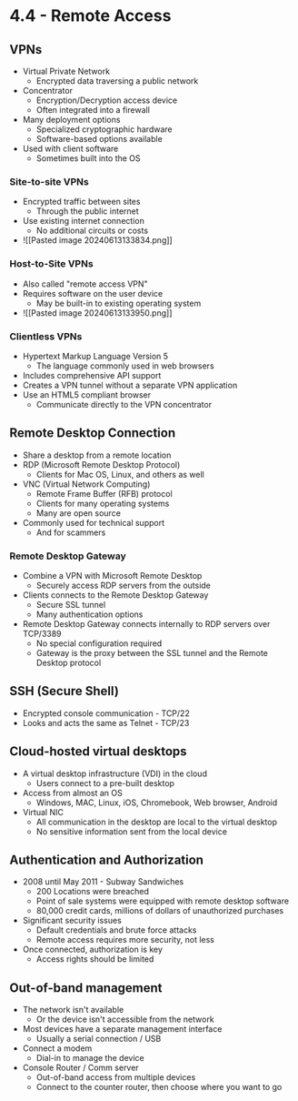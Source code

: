 # 4.4 - Remote Access
## VPNs
- Virtual Private Network
	- Encrypted data traversing a public network
- Concentrator
	- Encryption/Decryption access device
	- Often integrated into a firewall
- Many deployment options
	- Specialized cryptographic hardware
	- Software-based options available
- Used with client software
	- Sometimes built into the OS
### Site-to-site VPNs
- Encrypted traffic between sites
	- Through the public internet
- Use existing internet connection
	- No additional circuits or costs
- ![[Pasted image 20240613133834.png]]
### Host-to-Site VPNs
- Also called "remote access VPN"
- Requires software on the user device
	- May be built-in to existing operating system
- ![[Pasted image 20240613133950.png]]
### Clientless VPNs
- Hypertext Markup Language Version 5
	- The language commonly used in web browsers
- Includes comprehensive API support
- Creates a VPN tunnel without a separate VPN application
- Use an HTML5 compliant browser
	- Communicate directly to the VPN concentrator
## Remote Desktop Connection
- Share a desktop from a remote location
- RDP (Microsoft Remote Desktop Protocol)
	- Clients for Mac OS, Linux, and others as well
- VNC (Virtual Network Computing)
	- Remote Frame Buffer (RFB) protocol
	- Clients for many operating systems 
	- Many are open source
- Commonly used for technical support
	- And for scammers
### Remote Desktop Gateway
- Combine a VPN with Microsoft Remote Desktop
	- Securely access RDP servers from the outside
- Clients connects to the Remote Desktop Gateway
	- Secure SSL tunnel
	- Many authentication options
- Remote Desktop Gateway connects internally to RDP servers over TCP/3389
	- No special configuration required
	- Gateway is the proxy between the SSL tunnel and the Remote Desktop protocol
## SSH (Secure Shell)
- Encrypted console communication - TCP/22
- Looks and acts the same as Telnet - TCP/23
## Cloud-hosted virtual desktops
- A virtual desktop infrastructure (VDI) in the cloud
	- Users connect to a pre-built desktop
- Access from almost an OS
	- Windows, MAC, Linux, iOS, Chromebook, Web browser, Android
- Virtual NIC
	- All communication in the desktop are local to the virtual desktop
	- No sensitive information sent from the local device
## Authentication and Authorization
- 2008 until May 2011 - Subway Sandwiches
	- 200 Locations were breached
	- Point of sale systems were equipped with remote desktop software
	- 80,000 credit cards, millions of dollars of unauthorized purchases
- Significant security issues
	- Default credentials and brute force attacks
	- Remote access requires more security, not less
- Once connected, authorization is key
	- Access rights should be limited
## Out-of-band management
- The network isn't available
	- Or the device isn't accessible from the network
- Most devices have a separate management interface
	- Usually a serial connection / USB
- Connect a modem
	- Dial-in to manage the device
- Console Router / Comm server
	- Out-of-band access from multiple devices
	- Connect to the counter router, then choose where you want to go
